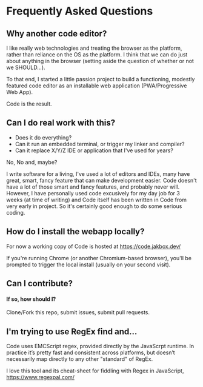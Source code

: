 # Frequently Asked Questions

## Why another code editor?

I like really web technologies and treating the browser as the platform, rather than reliance on the OS as the platform. I think that we can do just about anything in the browser (setting aside the question of whether or not we SHOULD...).

To that end, I started a little passion project to build a functioning, modestly featured code editor as an installable web application (PWA/Progressive Web App). 

Code is the result.

## Can I do real work with this?

- Does it do everything? 
- Can it run an embedded terminal, or trigger my linker and compiler?
- Can it replace X/Y/Z IDE or application that I've used for years?

No, No and, maybe?

I write software for a living, I've used a lot of editors and IDEs, many have great, smart, fancy feature that can make development easier. Code doesn't have a lot of those smart and fancy features, and probably never will. However, I have personally used code excusively for my day job for 3 weeks (at time of writing) and Code itself has been written in Code from very early in project. So it's certainly good enough to do some serious coding.

## How do I install the webapp locally?
For now a working copy of Code is hosted at https://code.jakbox.dev/

If you're running Chrome (or another Chromium-based browser), you'll be prompted to trigger the local install (usually on your second visit).

## Can I contribute? 
#### If so, how should I?
Clone/Fork this repo, submit issues, submit pull requests.

## I'm trying to use RegEx find and...
Code uses EMCScript regex, provided directly by the JavaScrpt runtime. In practice it’s pretty fast and consistent across platforms, but doesn’t necessarily map directly to any other "standard" of RegEx.

I love this tool and its cheat-sheet for fiddling with Regex in JavaScript, https://www.regexpal.com/